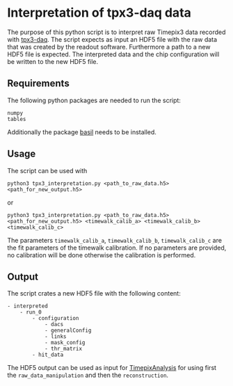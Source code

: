 # Interpretation of tpx3-daq data

The purpose of this python script is to interpret raw Timepix3 data recorded
with [tpx3-daq](https://github.com/GasDet-Bonn/tpx3-daq). The script expects
as input an HDF5 file with the raw data that was created by the readout
software. Furthermore a path to a new HDF5 file is expected. The interpreted
data and the chip configuration will be written to the new HDF5 file.

## Requirements
The following python packages are needed to run the script:
```
numpy
tables
```
Additionally the package [basil](https://github.com/SiLab-Bonn/basil) needs
to be installed.

## Usage
The script can be used with
```
python3 tpx3_interpretation.py <path_to_raw_data.h5> <path_for_new_output.h5>
```
or
```
python3 tpx3_interpretation.py <path_to_raw_data.h5> <path_for_new_output.h5> <timewalk_calib_a> <timewalk_calib_b> <timewalk_calib_c>
```
The parameters `timewalk_calib_a`, `timewalk_calib_b`, `timewalk_calib_c` are the fit parameters of the timewalk calibration. If no
parameters are provided, no calibration will be done otherwise the calibration is performed.

## Output
The script crates a new HDF5 file with the following content:

    - interpreted
        - run_0
            - configuration
                - dacs
                - generalConfig
                - links
                - mask_config
                - thr_matrix
            - hit_data

The HDF5 output can be used as input for
[TimepixAnalysis](https://github.com/Vindaar/TimepixAnalysis) for using first
the `raw_data_manipulation` and then the `reconstruction`.
